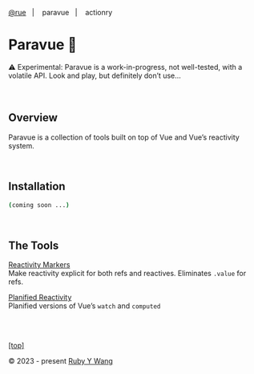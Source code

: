 [@rue](https://github.com/ruby-cube/rue)  &nbsp;&nbsp;|&nbsp; &nbsp;  paravue  &nbsp;&nbsp;|&nbsp; &nbsp; actionry
# Paravue 🌴

<aside>
⚠️ Experimental: Paravue is a work-in-progress, not well-tested, with a volatile API. Look and play, but definitely don’t use…
</aside>
</br>
</br>

## Overview

Paravue is a collection of tools built on top of Vue and Vue’s reactivity system.

<br/>

## Installation

```bash
(coming soon ...)
```
</br>

## The Tools

[Reactivity Markers](https://www.notion.so/Reactivity-Markers-17fb2c4de8f845c48946be4221d3b1cc)
<br/>
Make reactivity explicit for both refs and reactives.  Eliminates `.value` for refs.

[Planified Reactivity](https://www.notion.so/Planified-Reactivity-630e6b133191460b8c8c0f7ee2a69e22)
<br/>
Planified versions of Vue’s `watch` and `computed`

<br/>
<br/>

[[top]](https://github.com/ruby-cube/rue/tree/main/packages/planify#planify-#planify-)

© 2023 - present [Ruby Y Wang](https://github.com/ruby-cube)